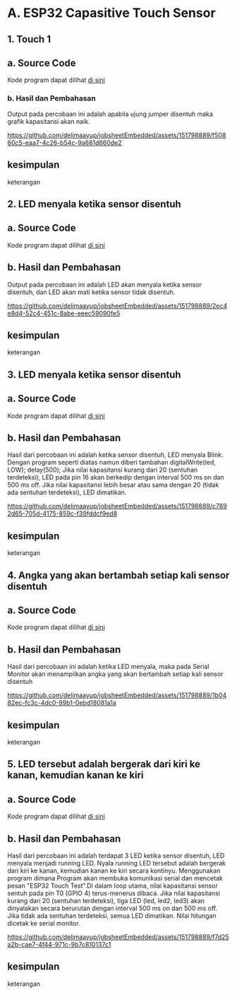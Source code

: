 # A. ESP32 Capasitive Touch Sensor  

## 1. Touch 1

## a. Source Code
Kode program dapat dilihat <a href="1.Touch1/Capacitive_Touch_Sensor/Capacitive_Touch_Sensor.ino">di sini</a>

### b. Hasil dan Pembahasan
Output pada percobaan ini adalah apabila ujung jumper disentuh maka grafik kapasitansi akan naik.

https://github.com/delimaayup/jobsheetEmbedded/assets/151798889/f50860c5-eaa7-4c26-b54c-9a681d860de2


## kesimpulan

keterangan


## 2. LED menyala ketika sensor disentuh

## a. Source Code
Kode program dapat dilihat <a href="2. LED menyala ketika sensor disentuh/Capacitive_Touch_Sensor_2/Capacitive_Touch_Sensor_2.ino">di sini</a>


## b. Hasil dan Pembahasan
Output pada percobaan ini adalah LED akan menyala ketika sensor disentuh, dan LED akan mati ketika sensor tidak disentuh.

https://github.com/delimaayup/jobsheetEmbedded/assets/151798889/2ec4e8d4-52c4-451c-8abe-eeec59090fe5

## kesimpulan

keterangan


## 3. LED menyala ketika sensor disentuh

## a. Source Code
Kode program dapat dilihat <a href="3. ketika sensor disentuh, LED menyala Blink/Capacitive_Touch_Sensor_3/Capacitive_Touch_Sensor_3.ino">di sini</a>

## b. Hasil dan Pembahasan
Hasil dari percobaan ini adalah ketika sensor disentuh, LED menyala Blink. Dengan program seperti diatas namun diberi tambahan digitalWrite(led, LOW); delay(500); Jika nilai kapasitansi kurang dari 20 (sentuhan terdeteksi), LED pada pin 16 akan berkedip dengan interval 500 ms on dan 500 ms off. Jika nilai kapasitansi lebih besar atau sama dengan 20 (tidak ada sentuhan terdeteksi), LED dimatikan.

https://github.com/delimaayup/jobsheetEmbedded/assets/151798889/c7892d65-705d-4175-859c-f39fddcf9ed8

## kesimpulan

keterangan


## 4. Angka yang akan bertambah setiap kali sensor disentuh

## a. Source Code
Kode program dapat dilihat <a href="4. angka yang akan bertambah setiap kali sensor disentuh/Capacitive_Touch_Sensor_4/Capacitive_Touch_Sensor_4.ino">di sini</a>

## b. Hasil dan Pembahasan
Hasil dari percobaan ini adalah ketika LED menyala, maka pada Serial Monitor akan menampilkan angka yang akan bertambah setiap kali sensor disentuh

https://github.com/delimaayup/jobsheetEmbedded/assets/151798889/1b0482ec-fc3c-4dc0-89b1-0ebd18081a1a

## kesimpulan

keterangan

## 5. LED tersebut adalah bergerak dari kiri ke kanan, kemudian kanan ke kiri

## a. Source Code
Kode program dapat dilihat <a href="5. LED tersebut adalah bergerak dari kiri ke kanan, kemudian kanan ke kiri/Capacitive_Touch_Sensor_5/Capacitive_Touch_Sensor_5.ino">di sini</a>

## b. Hasil dan Pembahasan
Hasil dari percobaan ini adalah terdapat 3 LED ketika sensor disentuh, LED menyala menjadi running LED. Nyala running LED tersebut adalah bergerak dari kiri ke kanan, kemudian kanan ke kiri secara kontinyu. Menggunakan program dimana Program akan membuka komunikasi serial dan mencetak pesan "ESP32 Touch Test".Di dalam loop utama, nilai kapasitansi sensor sentuh pada pin T0 (GPIO 4) terus-menerus dibaca. Jika nilai kapasitansi kurang dari 20 (sentuhan terdeteksi), tiga LED (led, led2, led3) akan dinyalakan secara berurutan dengan interval 500 ms on dan 500 ms off. Jika tidak ada sentuhan terdeteksi, semua LED dimatikan. Nilai hitungan dicetak ke serial monitor.

https://github.com/delimaayup/jobsheetEmbedded/assets/151798889/f7d25a2b-cae7-4f44-971c-9b7c810137c1

## kesimpulan

keterangan
